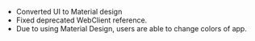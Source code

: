 ﻿* Converted UI to Material design
* Fixed deprecated WebClient reference.
* Due to using Material Design, users are able to change colors of app. 